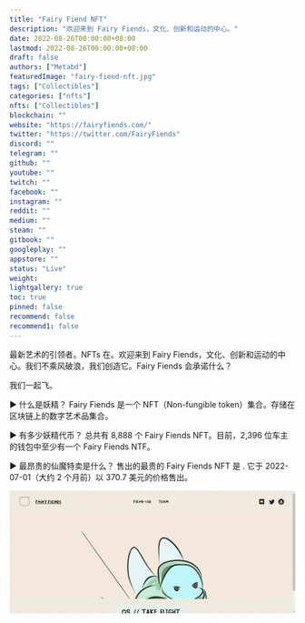 ```yaml
---
title: "Fairy Fiend NFT"
description: "欢迎来到 Fairy Fiends，文化、创新和运动的中心。"
date: 2022-08-26T00:00:00+08:00
lastmod: 2022-08-26T00:00:00+08:00
draft: false
authors: ["Metabd"]
featuredImage: "fairy-fiend-nft.jpg"
tags: ["Collectibles"]
categories: ["nfts"]
nfts: ["Collectibles"]
blockchain: ""
website: "https://fairyfiends.com/"
twitter: "https://twitter.com/FairyFiends"
discord: ""
telegram: ""
github: ""
youtube: ""
twitch: ""
facebook: ""
instagram: ""
reddit: ""
medium: ""
steam: ""
gitbook: ""
googleplay: ""
appstore: ""
status: "Live"
weight: 
lightgallery: true
toc: true
pinned: false
recommend: false
recommend1: false
---
```

最新艺术的引领者。NFTs 在。欢迎来到 Fairy Fiends，文化、创新和运动的中心。我们不乘风破浪，我们创造它。Fairy Fiends 会承诺什么？

我们一起飞。

▶ 什么是妖精？
Fairy Fiends 是一个 NFT（Non-fungible token）集合。存储在区块链上的数字艺术品集合。

▶ 有多少妖精代币？
总共有 8,888 个 Fairy Fiends NFT。目前，2,396 位车主的钱包中至少有一个 Fairy Fiends NTF。

▶ 最昂贵的仙魔特卖是什么？
售出的最贵的 Fairy Fiends NFT 是 . 它于 2022-07-01（大约 2 个月前）以 370.7 美元的价格售出。

![nft](31231313123_new.png)